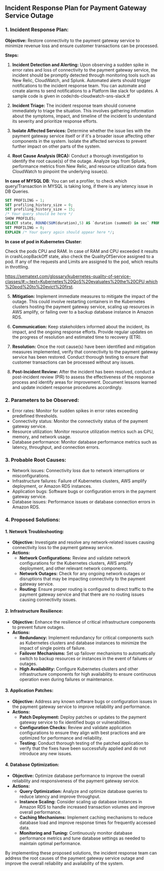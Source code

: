 ## Incident Response Plan for Payment Gateway Service Outage

### 1. Incident Response Plan:

**Objective:** Restore connectivity to the payment gateway service to minimize revenue loss and ensure customer transactions can be processed.

**Steps:**

1. **Incident Detection and Alerting:** Upon observing a sudden spike in error rates and loss of connectivity to the payment gateway service, the incident should be promptly detected through monitoring tools such as New Relic, CloudWatch, and Splunk. Automated alerts should trigger notifications to the incident response team.
You can automate and create alarms to send notifications to a Platform like slack for updates.
A sample code is given in code/rds-cloudwatch-sns-slack.tf

2. **Incident Triage:** The incident response team should convene immediately to triage the situation. This involves gathering information about the symptoms, impact, and timeline of the incident to understand its severity and prioritize response efforts.

3. **Isolate Affected Services:** Determine whether the issue lies with the payment gateway service itself or if it's a broader issue affecting other components in the system. Isolate the affected services to prevent further impact on other parts of the system.

4. **Root Cause Analysis (RCA):** Conduct a thorough investigation to identify the root cause(s) of the outage. Analyze logs from Splunk, performance metrics from New Relic, and resource utilization data from CloudWatch to pinpoint the underlying issue(s).


****In case of MYSQL DB****: 
You can set a profiler, to check which query/Transaction in MYSQL is taking long, if there is any latency issue in DB Queries.

```sql
SET PROFILING = 1; 
SET profiling_history_size = 0; 
SET profiling_history_size = 15; 
/* Your query should be here */
SHOW PROFILES; 
SELECT state, ROUND(SUM(duration),5) AS `duration (summed) in sec` FROM information_schema.profiling WHERE query_id = 3 GROUP BY state ORDER BY `duration (summed) in sec` DESC; 
SET PROFILING = 0; 
EXPLAIN /* Your query again should appear here */; 
```

****In case of pod in Kubernetes Cluster****:

Check the pods CPU and RAM. In case of RAM and CPU exceeded it results in crashLoopBackOff state, also check the QualityOfService assigned to a pod. If any of the requests and Limits are assigned to the pod, which results in throttling.

https://sematext.com/glossary/kubernetes-quality-of-service-classes/#:~:text=Kubernetes%20QoS%20evaluates%20the%20CPU,which%20pod%20to%20evict%20first.





5. **Mitigation:** Implement immediate measures to mitigate the impact of the outage. This could involve restarting containers in the Kubernetes clusters hosting the payment gateway service, scaling up resources in AWS amplify, or failing over to a backup database instance in Amazon RDS.

6. **Communication:** Keep stakeholders informed about the incident, its impact, and the ongoing response efforts. Provide regular updates on the progress of resolution and estimated time to recovery (ETR).

7. **Resolution:** Once the root cause(s) have been identified and mitigation measures implemented, verify that connectivity to the payment gateway service has been restored. Conduct thorough testing to ensure that customer transactions can be processed without any issues.

8. **Post-Incident Review:** After the incident has been resolved, conduct a post-incident review (PIR) to assess the effectiveness of the response process and identify areas for improvement. Document lessons learned and update incident response procedures accordingly.

### 2. Parameters to be Observed:

- Error rates: Monitor for sudden spikes in error rates exceeding predefined thresholds.
- Connectivity status: Monitor the connectivity status of the payment gateway service.
- Resource utilization: Monitor resource utilization metrics such as CPU, memory, and network usage.
- Database performance: Monitor database performance metrics such as latency, throughput, and connection errors.

### 3. Probable Root Causes:

- Network issues: Connectivity loss due to network interruptions or misconfigurations.
- Infrastructure failures: Failure of Kubernetes clusters, AWS amplify deployment, or Amazon RDS instances.
- Application bugs: Software bugs or configuration errors in the payment gateway service.
- Database issues: Performance issues or database connection errors in Amazon RDS.

### 4. Proposed Solutions:

#### 1. Network Troubleshooting:
- **Objective:** Investigate and resolve any network-related issues causing connectivity loss to the payment gateway service.
- **Actions:**
  - **Network Configurations:** Review and validate network configurations for the Kubernetes clusters, AWS amplify deployment, and other relevant network components.
  - **Network Outages:** Check for any ongoing network outages or disruptions that may be impacting connectivity to the payment gateway service.
  - **Routing:** Ensure proper routing is configured to direct traffic to the payment gateway service and that there are no routing issues causing connectivity issues.

#### 2. Infrastructure Resilience:
- **Objective:** Enhance the resilience of critical infrastructure components to prevent future outages.
- **Actions:**
  - **Redundancy:** Implement redundancy for critical components such as Kubernetes clusters and database instances to minimize the impact of single points of failure.
  - **Failover Mechanisms:** Set up failover mechanisms to automatically switch to backup resources or instances in the event of failures or outages.
  - **High Availability:** Configure Kubernetes clusters and other infrastructure components for high availability to ensure continuous operation even during failures or maintenance.

#### 3. Application Patches:
- **Objective:** Address any known software bugs or configuration issues in the payment gateway service to improve reliability and performance.
- **Actions:**
  - **Patch Deployment:** Deploy patches or updates to the payment gateway service to fix identified bugs or vulnerabilities.
  - **Configuration Checks:** Review and validate application configurations to ensure they align with best practices and are optimized for performance and reliability.
  - **Testing:** Conduct thorough testing of the patched application to verify that the fixes have been successfully applied and do not introduce any new issues.

#### 4. Database Optimization:
- **Objective:** Optimize database performance to improve the overall reliability and responsiveness of the payment gateway service.
- **Actions:**
  - **Query Optimization:** Analyze and optimize database queries to reduce latency and improve throughput.
  - **Instance Scaling:** Consider scaling up database instances in Amazon RDS to handle increased transaction volumes and improve overall performance.
  - **Caching Mechanisms:** Implement caching mechanisms to reduce database load and improve response times for frequently accessed data.
  - **Monitoring and Tuning:** Continuously monitor database performance metrics and tune database settings as needed to maintain optimal performance.

By implementing these proposed solutions, the incident response team can address the root causes of the payment gateway service outage and improve the overall reliability and availability of the system.
